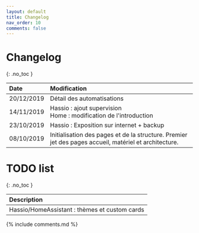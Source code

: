 ```yaml
---
layout: default
title: Changelog
nav_order: 10
comments: false
---
```


# Changelog
{: .no_toc }

| Date         | Modification      |
|:-------------|:------------------|
| 20/12/2019   | Détail des automatisations      |
| 14/11/2019   | Hassio : ajout supervision <br /> Home : modification de l'introduction      |
| 23/10/2019   | Hassio : Exposition sur internet + backup      |
| 08/10/2019   | Initialisation des pages et de la structure. Premier jet des pages accueil, matériel et architecture.      |



# TODO list
{: .no_toc }

| Description               |
|:-------------------------------|
| Hassio/HomeAssistant : thèmes et custom cards      |



{% include comments.md %}
